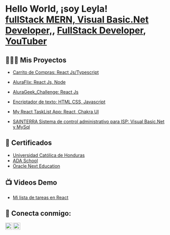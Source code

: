 <h1>Hello World, ¡soy Leyla! <br/><a href="https://github.com/legive">fullStack MERN, Visual Basic.Net Developer,</a>, <a href="http://www.linkedin.com/in/leylagiselavasquezenamorado-developer">FullStack Developer</a>, <a href="https://www.youtube.com/@tutosbylegive">YouTuber</a></h1>

<h2>👩🏽‍💻 Mis Proyectos</h2>

- [Carrito de Compras: React Js/Typescript](https://github.com/legive/Carrito-de-Compras.git)

- [AluraFlix: React Js, Node](https://github.com/legive/AluraFlix.git)
 
- [AluraGeek_Challenge: React Js](https://github.com/legive/AluraGeek_Challenge.git)
 
- [Encriptador de texto: HTML,CSS, Javascript](https://github.com/legive/Challenge-Oracle-ONE.git) 
 
- [My React TaskList App: React, Chakra UI ](https://github.com/legive/my-react-task-list.git) 
 
- [SAINTERRA Sistema de control administrativo para ISP: Visual Basic.Net y MySql](https://github.com/legive/SAINTERRA-ISP.git) 


<h2>📄 Certificados </h2>

- [Universidad Católica de Honduras](https://drive.google.com/file/d/1Gl2Uy7KyBsB36CdAiXEeB4yNsDnNKOEk/view?usp=sharing)
- [ADA School](https://learn.ada-school.org/certifications/654a3fb9ba362cc3577e9288)
- [Oracle Next Education](https://app.aluracursos.com/program/certificate/fb1397d1-f53c-45a7-bda9-76b125570ee4?lang)

<h2>📺 Videos Demo</h2>

- [Mi lista de tareas en React](https://youtu.be/OVSLtYXmQWo)


## 🤳 Conecta conmigo:

[<img align="left" alt="Legive-dev | YouTube" width="22px" src="https://www.youtube.com/favicon.ico" />][youtube]
[<img align="left" alt="LeylaVasquez | LinkedIn" width="22px" src="https://linkedin.com/favicon.ico" />][linkedin]


[youtube]: (https://youtube.com/@tutosbylegive?si=CICxfFu3UkXUqKtk)
[linkedin]: https://linkedin.com/in/leylagiselavasquezenamorado-developer


<!--
**naekm/naekmv** es un repositorio ✨ _special_ ✨ ya que el archivo `README.md` (este archivo ) aparece directamente en tu perfil de Github.

Aquí hay más cosas que puedes incluir:

- 🔭 Estoy trabajando en ...
- 🌱 Actualmente aprendo ...
- 👯 Estoy buscando colaborar con ...
- 💬 Me puedes preguntar de ...
- 📫 Cómo contactarme: ...

-->
